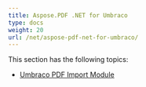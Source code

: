 ```yaml
---
title: Aspose.PDF .NET for Umbraco
type: docs
weight: 20
url: /net/aspose-pdf-net-for-umbraco/
---
```


This section has the following topics:

- [Umbraco PDF Import Module](/pdf/net/umbraco-pdf-import-module-html/)
